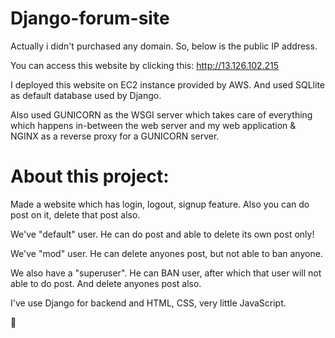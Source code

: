 # Django-forum-site
Actually i didn't purchased any domain. So, below is the public IP address.

You can access this website by clicking this: http://13.126.102.215

I deployed this website on EC2 instance provided by AWS. And used SQLlite as default database used by Django. 

Also used GUNICORN as the WSGI server which takes care of everything which happens in-between the web server and my web application & NGINX as a reverse proxy for a GUNICORN server.


# About this project:

Made a website which has login, logout, signup feature.
Also you can do post on it, delete that post also.

We've "default" user. He can do post and able to delete its own post only!

We've "mod" user. He can delete anyones post, but not able to ban anyone.

We also have a "superuser". He can BAN user, after which that user will not able to do post. And delete anyones post also.

I've use Django for backend and HTML, CSS, very little JavaScript.

🙏
